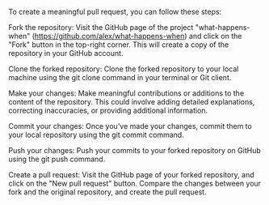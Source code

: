To create a meaningful pull request, you can follow these steps:

Fork the repository: Visit the GitHub page of the project "what-happens-when" (https://github.com/alex/what-happens-when) and click on the "Fork" button in the top-right corner. This will create a copy of the repository in your GitHub account.

Clone the forked repository: Clone the forked repository to your local machine using the git clone command in your terminal or Git client.

Make your changes: Make meaningful contributions or additions to the content of the repository. This could involve adding detailed explanations, correcting inaccuracies, or providing additional information.

Commit your changes: Once you've made your changes, commit them to your local repository using the git commit command.

Push your changes: Push your commits to your forked repository on GitHub using the git push command.

Create a pull request: Visit the GitHub page of your forked repository, and click on the "New pull request" button. Compare the changes between your fork and the original repository, and create the pull request.
